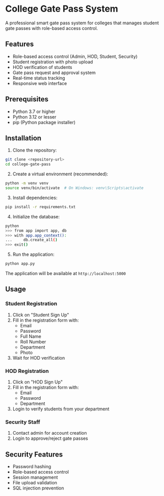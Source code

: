 # College Gate Pass System

A professional smart gate pass system for colleges that manages student gate passes with role-based access control.

## Features

- Role-based access control (Admin, HOD, Student, Security)
- Student registration with photo upload
- HOD verification of students
- Gate pass request and approval system
- Real-time status tracking
- Responsive web interface

## Prerequisites

- Python 3.7 or higher
- Python 3.12 or lesser
- pip (Python package installer)

## Installation

1. Clone the repository:
```bash
git clone <repository-url>
cd college-gate-pass
```

2. Create a virtual environment (recommended):
```bash
python -m venv venv
source venv/bin/activate  # On Windows: venv\Scripts\activate
```

3. Install dependencies:
```bash
pip install -r requirements.txt
```

4. Initialize the database:
```bash
python
>>> from app import app, db
>>> with app.app_context():
...     db.create_all()
>>> exit()
```

5. Run the application:
```bash
python app.py
```

The application will be available at `http://localhost:5000`

## Usage

### Student Registration
1. Click on "Student Sign Up"
2. Fill in the registration form with:
   - Email
   - Password
   - Full Name
   - Roll Number
   - Department
   - Photo
3. Wait for HOD verification

### HOD Registration
1. Click on "HOD Sign Up"
2. Fill in the registration form with:
   - Email
   - Password
   - Department
3. Login to verify students from your department

### Security Staff
1. Contact admin for account creation
2. Login to approve/reject gate passes

## Security Features
- Password hashing
- Role-based access control
- Session management
- File upload validation
- SQL injection prevention


